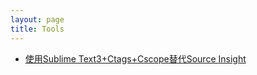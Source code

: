 ```yaml
---
layout: page
title: Tools
---
```

<div class="">
    <ul class="hide">
        <li><a href="https://www.zybuluo.com/lanxinyuchs/note/33551">使用Sublime Text3+Ctags+Cscope替代Source Insight</a></li>
    </ul>
</div>
